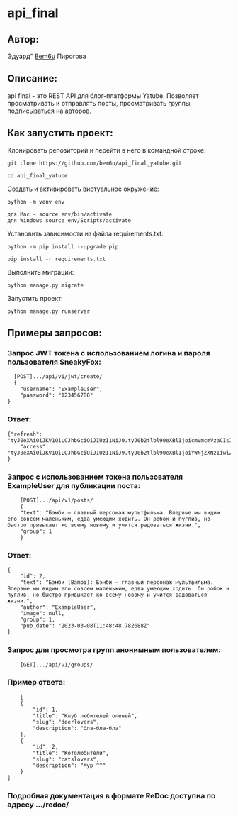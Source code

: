 # api_final

## Автор:
Эдуард" [Bem6u](https://github.com/Bem6u) Пирогова


## Описание:
api final - это REST API для блог-платформы Yatube. Позволяет просматривать и отправлять посты, просматривать группы, подписываться на авторов.

## Как запустить проект:

Клонировать репозиторий и перейти в него в командной строке:

```
git clone https://github.com/bem6u/api_final_yatube.git
```

```
cd api_final_yatube
```

Cоздать и активировать виртуальное окружение:

```
python -m venv env
```

```
для Mac - source env/bin/activate
для Windows source env/Scripts/activate 
```

Установить зависимости из файла requirements.txt:

```
python -m pip install --upgrade pip
```

```
pip install -r requirements.txt
```

Выполнить миграции:

```
python manage.py migrate
```

Запустить проект:

```
python manage.py runserver
```
## Примеры запросов:
### Запрос JWT токена с использованием логина и пароля пользователя SneakyFox:
```
  [POST].../api/v1/jwt/create/
  {
    "username": "ExampleUser",
    "password": "123456780"
}
```
### Ответ:
```
{"refresh": "tyJ0eXAiOiJKV1QiLCJhbGciOiJIUzI1NiJ0.tyJ0b2tlbl90eXBlIjoicmVmcmVzaCIsImV4cCI6MTY1MjA5NTYwNywianRpIjoiMDBmMGI0MG.sE5Bd3vrnQLIAL5GxxFg36tPoYyB9I5MQBE_iGshpK4",
    "access": "tyJ0eXAiOiJKV1QiLCJhbGciOiJIUzI1NiJ9.tyJ0b2tlbl90eXBlIjoiYWNjZXNzIiwiZXhwIjoxNjUyMDk1NjA3LCJqdGkiOiI0YmIxN2MzODcwNGU0YzQ0OWQ4Nzg4NzA4ODcyZTliMCIsInVzZXJfaWQiOjF9"
}
```
### Запрос с использованием токена пользователя ExampleUser для публикации поста:
```
    [POST].../api/v1/posts/
    {
    "text": "Бэмби — главный персонаж мультфильма. Впервые мы видим его совсем маленьким, едва умеющим ходить. Он робок и пуглив, но быстро привыкает ко всему новому и учится радоваться жизни.",
    "group": 1   
    }
```

### Ответ:
```
{
    "id": 2,
    "text": "Бэмби (Bambi): Бэмби — главный персонаж мультфильма. Впервые мы видим его совсем маленьким, едва умеющим ходить. Он робок и пуглив, но быстро привыкает ко всему новому и учится радоваться жизни.",
    "author": "ExampleUser",
    "image": null,
    "group": 1,
    "pub_date": "2023-03-08T11:48:48.782688Z"
}
```
### Запрос для просмотра групп анонимным пользователем:
```
    [GET].../api/v1/groups/
```
### Пример ответа:
```
    [
    {
        "id": 1,
        "title": "Клуб любителей оленей",
        "slug": "deerlovers",
        "description": "бла-бла-бла"
    },
    {
        "id": 2,
        "title": "Котолюбители",
        "slug": "catslovers",
        "description": "Мур ^^"
    }
]
```

### Подробная документация в формате ReDoc доступна по адресу .../redoc/